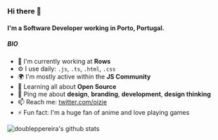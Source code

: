 ### Hi there 👋

#### I'm a Software Developer working in Porto, Portugal.

##### BIO

- 🏢 I'm currently working at **Rows**
- ⚙️ I use daily: `.js`, `.ts`, `.html`, `.css`
- 🌍 I'm mostly active within the **JS Community**
- 🌱 Learning all about **Open Source**
- 💬 Ping me about **design**, **branding**, **development**, **design thinking**
- 📫 Reach me: [twitter.com/oizie](https://twitter.com/oizie)
- ⚡️ Fun fact: I'm a huge fan of anime and love playing games

![doubleppereira's github stats](https://github-readme-stats.vercel.app/api?username=doubleppereira&show_icons=true&hide=contribs&theme=tokyonight&count_private=true)
